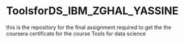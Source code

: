 # ToolsforDS_IBM_ZGHAL_YASSINE
this is the repository for the final assignment required to get the the coursera certificate for the course Tools for data science

